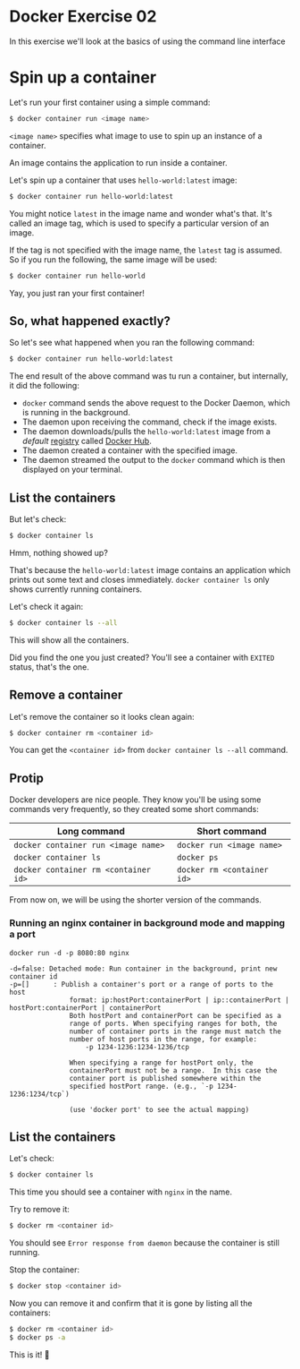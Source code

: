 # Docker Exercise 02

In this exercise we'll look at the basics of using the command line interface



# Spin up a container
Let's run your first container using a simple command:

```bash
$ docker container run <image name>
```

`<image name>` specifies what image to use to spin up an instance of a container.

An image contains the application to run inside a container.

Let's spin up a container that uses `hello-world:latest` image:

```bash
$ docker container run hello-world:latest
```

You might notice `latest` in the image name and wonder what's that. It's called an image tag, which is used to specify a particular version of an image.

If the tag is not specified with the image name, the `latest` tag is assumed. So if you run the following, the same image will be used:

```bash
$ docker container run hello-world
```

Yay, you just ran your first container!

## So, what happened exactly?
So let's see what happened when you ran the following command:

```bash
$ docker container run hello-world:latest
```

The end result of the above command was tu run a container, but internally, it did the following:

- `docker` command sends the above request to the Docker Daemon, which is running in the background.
- The daemon upon receiving the command, check if the image exists.
- The daemon downloads/pulls the `hello-world:latest` image from a _default_ [registry](/lesson-3) called [Docker Hub](https://hub.docker.com/).
- The daemon created a container with the specified image.
- The daemon streamed the output to the `docker` command which is then displayed on your terminal.

## List the containers
But let's check:

```bash
$ docker container ls
```

Hmm, nothing showed up?

That's because the `hello-world:latest` image contains an application which prints out some text and closes immediately. `docker container ls` only shows currently running containers.

Let's check it again:

```bash
$ docker container ls --all
```

This will show all the containers.

Did you find the one you just created? You'll see a container with `EXITED` status, that's the one.

## Remove a container
Let's remove the container so it looks clean again:

```bash
$ docker container rm <container id>
```

You can get the `<container id>` from `docker container ls --all` command.

## Protip
Docker developers are nice people. They know you'll be using some commands very frequently, so they created some short commands:

| Long command | Short command |
| --- | --- |
| `docker container run <image name>` | `docker run <image name>` |
| `docker container ls` | `docker ps` |
| `docker container rm <container id>` | `docker rm <container id>` |

From now on, we will be using the shorter version of the commands.

### Running an nginx container in background mode and mapping a port

`docker run -d -p 8080:80 nginx`

```
-d=false: Detached mode: Run container in the background, print new container id
-p=[]      : Publish a container's port or a range of ports to the host
               format: ip:hostPort:containerPort | ip::containerPort | hostPort:containerPort | containerPort
               Both hostPort and containerPort can be specified as a
               range of ports. When specifying ranges for both, the
               number of container ports in the range must match the
               number of host ports in the range, for example:
                   -p 1234-1236:1234-1236/tcp

               When specifying a range for hostPort only, the
               containerPort must not be a range.  In this case the
               container port is published somewhere within the
               specified hostPort range. (e.g., `-p 1234-1236:1234/tcp`)

               (use 'docker port' to see the actual mapping)
```

## List the containers
Let's check:

```bash
$ docker container ls
```

This time you should see a container with `nginx` in the name.

Try to remove it:

```bash
$ docker rm <container id>
```

You should see `Error response from daemon` because the container is still running.

Stop the container:

```bash
$ docker stop <container id>
```

Now you can remove it and confirm that it is gone by listing all the containers:

```bash
$ docker rm <container id>
$ docker ps -a
```

This is it! :tada:
